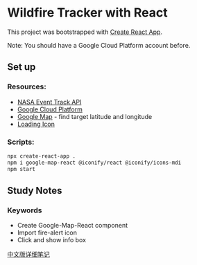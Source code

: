 # Wildfire Tracker with React

This project was bootstrapped with [Create React App](https://github.com/facebook/create-react-app).

Note: You should have a Google Cloud Platform account before.

## Set up

### Resources:

- [NASA Event Track API](https://eonet.sci.gsfc.nasa.gov/api/v2.1/events)
- [Google Cloud Platform](https://console.cloud.google.com/apis/credentials/)
- [Google Map](https://www.google.com/maps) - find target latitude and longitude
- [Loading Icon](https://loading.io/spinner/spinner/-spinner-preloader-ajax-loading-icon)

### Scripts:

```bash
npx create-react-app .
npm i google-map-react @iconify/react @iconify/icons-mdi
npm start
```

## Study Notes

### Keywords

- Create Google-Map-React component
- Import fire-alert icon
- Click and show info box

[中文版详细笔记]()

